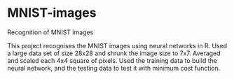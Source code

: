 # MNIST-images
Recognition of MNIST images

This project recognises the MNIST images using neural networks in R. 
Used a large data set of size 28x28 and shrunk the image size to 7x7. 
Averaged and scaled each 4x4 square of pixels.
Used the training data to build the neural network, and the testing data to test it with minimum cost function.
